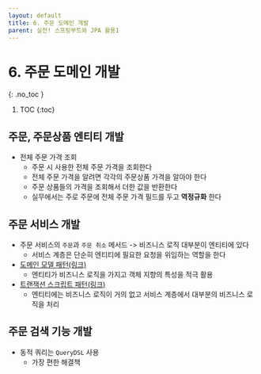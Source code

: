```yaml
---
layout: default
title: 6. 주문 도메인 개발
parent: 실전! 스프링부트와 JPA 활용1
---
```


# 6. 주문 도메인 개발
{: .no_toc }

1. TOC
{:toc}



## 주문, 주문상품 엔티티 개발

- 전체 주문 가격 조회
  - 주문 시 사용한 전체 주문 가격을 조회한다
  - 전체 주문 가격을 알려면 각각의 주문상품 가격을 알아야 한다
  - 주문 상품들의 가격을 조회해서 더한 값을 반환한다
  - 실무에서는 주로 주문에 전체 주문 가격 필드를 두고 **역정규화** 한다

## 주문 서비스 개발

- 주문 서비스의 `주문`과 `주문 취소` 메서드 -> 비즈니스 로직 대부분이 엔티티에 있다
  - 서비스 계층은 단순히 엔티티에 필요한 요청을 위임하는 역할을 한다
- [도메인 모델 패턴(링크)](http://martinfowler.com/eaaCatalog/domainModel.html)
  - 엔티티가 비즈니스 로직을 가지고 객체 지향의 특성을 적극 활용
- [트랜잭션 스크립트 패턴(링크)](http://martinfowler.com/eaaCatalog/transactionScript.html)
  - 엔티티에는 비즈니스 로직이 거의 없고 서비스 계층에서 대부분의 비즈니스 로직을 처리

## 주문 검색 기능 개발

- 동적 쿼리는 `QueryDSL` 사용
  - 가장 편한 해결책